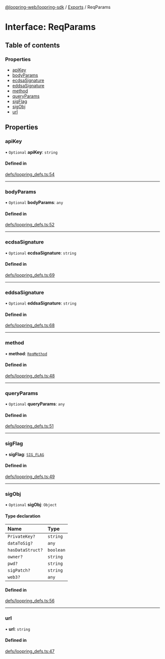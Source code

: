 [@loopring-web/loopring-sdk](../README.md) / [Exports](../modules.md) / ReqParams

# Interface: ReqParams

## Table of contents

### Properties

- [apiKey](ReqParams.md#apikey)
- [bodyParams](ReqParams.md#bodyparams)
- [ecdsaSignature](ReqParams.md#ecdsasignature)
- [eddsaSignature](ReqParams.md#eddsasignature)
- [method](ReqParams.md#method)
- [queryParams](ReqParams.md#queryparams)
- [sigFlag](ReqParams.md#sigflag)
- [sigObj](ReqParams.md#sigobj)
- [url](ReqParams.md#url)

## Properties

### apiKey

• `Optional` **apiKey**: `string`

#### Defined in

[defs/loopring_defs.ts:54](https://github.com/Loopring/loopring_sdk/blob/4fed49a/src/defs/loopring_defs.ts#L54)

___

### bodyParams

• `Optional` **bodyParams**: `any`

#### Defined in

[defs/loopring_defs.ts:52](https://github.com/Loopring/loopring_sdk/blob/4fed49a/src/defs/loopring_defs.ts#L52)

___

### ecdsaSignature

• `Optional` **ecdsaSignature**: `string`

#### Defined in

[defs/loopring_defs.ts:69](https://github.com/Loopring/loopring_sdk/blob/4fed49a/src/defs/loopring_defs.ts#L69)

___

### eddsaSignature

• `Optional` **eddsaSignature**: `string`

#### Defined in

[defs/loopring_defs.ts:68](https://github.com/Loopring/loopring_sdk/blob/4fed49a/src/defs/loopring_defs.ts#L68)

___

### method

• **method**: [`ReqMethod`](../enums/ReqMethod.md)

#### Defined in

[defs/loopring_defs.ts:48](https://github.com/Loopring/loopring_sdk/blob/4fed49a/src/defs/loopring_defs.ts#L48)

___

### queryParams

• `Optional` **queryParams**: `any`

#### Defined in

[defs/loopring_defs.ts:51](https://github.com/Loopring/loopring_sdk/blob/4fed49a/src/defs/loopring_defs.ts#L51)

___

### sigFlag

• **sigFlag**: [`SIG_FLAG`](../enums/SIG_FLAG.md)

#### Defined in

[defs/loopring_defs.ts:49](https://github.com/Loopring/loopring_sdk/blob/4fed49a/src/defs/loopring_defs.ts#L49)

___

### sigObj

• `Optional` **sigObj**: `Object`

#### Type declaration

| Name | Type |
| :------ | :------ |
| `PrivateKey?` | `string` |
| `dataToSig?` | `any` |
| `hasDataStruct?` | `boolean` |
| `owner?` | `string` |
| `pwd?` | `string` |
| `sigPatch?` | `string` |
| `web3?` | `any` |

#### Defined in

[defs/loopring_defs.ts:56](https://github.com/Loopring/loopring_sdk/blob/4fed49a/src/defs/loopring_defs.ts#L56)

___

### url

• **url**: `string`

#### Defined in

[defs/loopring_defs.ts:47](https://github.com/Loopring/loopring_sdk/blob/4fed49a/src/defs/loopring_defs.ts#L47)
